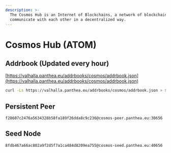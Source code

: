 ```yaml
---
description: >-
  The Cosmos Hub is an Internet of Blockchains, a network of blockchains able to
  communicate with each other in a decentralized way.
---
```


# Cosmos Hub (ATOM)

## Addrbook (Updated every hour) <a href="#addrbook" id="addrbook"></a>

[https://valhalla.panthea.eu/addrbooks/cosmos/addrbook.json](https://valhalla.panthea.eu/addrbooks/cosmos/addrbook.json)

```bash
curl -Ls https://valhalla.panthea.eu/addrbooks/cosmos/addrbook.json > $HOME/.gaia/config/addrbook.json
```

## Persistent Peer

```url
f28607c2476a5634328b58fa189f26dda8c9c236@cosmos-peer.panthea.eu:30656
```

## Seed Node

```url
8fdb467a66ac802a9f2d5f7a1ca484d8209ea755@cosmos-seed.panthea.eu:40656
```
